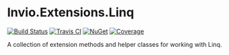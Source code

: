 # Invio.Extensions.Linq

[![Build Status](https://ci.appveyor.com/api/projects/status/vjf55wpbc6tc0hkf/branch/master?svg=true)](https://ci.appveyor.com/project/invio/invio-extensions-linq/branch/master)
[![Travis CI](https://img.shields.io/travis/invio/Invio.Extensions.Linq.svg?maxAge=3600&label=travis)](https://travis-ci.org/invio/Invio.Extensions.Linq)
[![NuGet](https://img.shields.io/nuget/v/Invio.Extensions.Linq.svg)](https://www.nuget.org/packages/Invio.Extensions.Linq/)
[![Coverage](https://coveralls.io/repos/github/invio/Invio.Extensions.Linq/badge.svg?branch=master)](https://coveralls.io/github/invio/Invio.Extensions.Linq?branch=master)

A collection of extension methods and helper classes for working with Linq.
